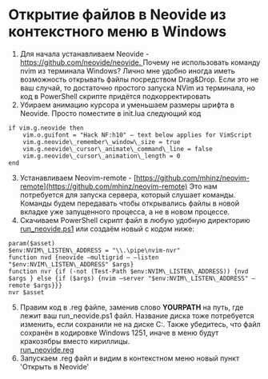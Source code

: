 # Открытие файлов в Neovide из контекстного меню в Windows

1. Для начала устанавливаем Neovide - [https://github.com/neovide/neovide. ](https://github.com/neovide/neovide)Почему не использовать команду nvim из терминала Windows? Лично мне удобно иногда иметь возможность открывать файлы посредством Drag&Drop. Если это не ваш случай, то достаточно простого запуска NVim из терминала, но код в PowerShell скрипте придётся подкорректировать
2. Убираем анимацию курсора и уменьшаем размеры шрифта в Neovide. Просто поместите в init.lua следующий код  
```
if vim.g.neovide then
    vim.o.guifont = "Hack NF:h10" — text below applies for VimScript
    vim.g.neovide\_remember\_window\_size = true
    vim.g.neovide\_cursor\_animate\_command\_line = false
    vim.g.neovide\_cursor\_animation\_length = 0 
end
```
3. Устанавливаем Neovim-remote - [https://github.com/mhinz/neovim-remote](https://github.com/mhinz/neovim-remote) Это нам потребуется для запуска сервера, который слушает команды. Команды будем передавать чтобы открывались файлы в новой вкладке уже запущенного процесса, а не в новом процессе.
4. Скачиваем PowerShell скрипт файл в любую удобную директорию [run_neovide.ps1](files/run_neovide.ps1) или создаём новый с кодом ниже:  
```
param($asset)
$env:NVIM\_LISTEN\_ADDRESS = "\\.\pipe\nvim-nvr"
function nvd {neovide —multigrid — —listen "$env:NVIM\_LISTEN\_ADDRESS" $args}
function nvr {if (-not (Test-Path $env:NVIM\_LISTEN\_ADDRESS)) {nvd $args } else {if ($args) {nvim —server "$env:NVIM\_LISTEN\_ADDRESS" —remote $args}}}
nvr $asset
``` 
5. Правим код в .reg файле, заменив слово **YOURPATH** на путь, где лежит ваш run_neovide.ps1 файл. Название диска тоже потребуется изменить, если сохранили не на диске C:\. Также убедитесь, что файл сохранён в кодировке Windows 1251, иначе в меню будут кракозябры вместо кириллицы.  
   [run_neovide.reg](files/run_neovide.reg)
6. Запускаем .reg файл и видим в контекстном меню новый пункт 'Открыть в Neovide'
